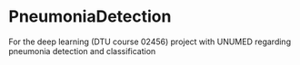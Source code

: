 # PneumoniaDetection
For the deep learning (DTU course 02456) project with UNUMED regarding pneumonia detection and classification
